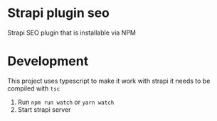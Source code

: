 # Strapi plugin seo

Strapi SEO plugin that is installable via NPM


# Development
This project uses typescript to make it work with strapi it needs to be compiled with `tsc`

1. Run `npm run watch` or `yarn watch`
2. Start strapi server
